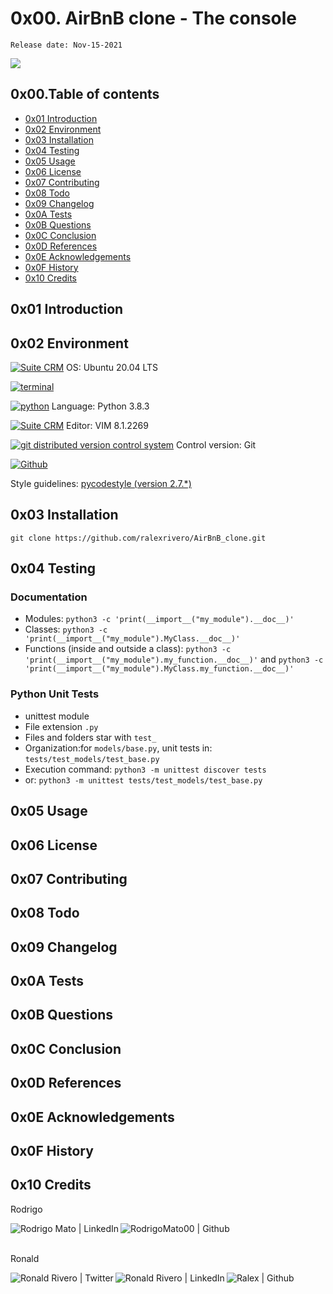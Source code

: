 # 0x00. AirBnB clone - The console 
`Release date: Nov-15-2021`
<!-- share on twitter -->
[![](https://img.shields.io/twitter/url?style=social&url=https%3A%2F%2Fgithub.com%2Fralexrivero%2FAirBnB_clone)](https://img.shields.io/twitter/url?style=social&url=https%3A%2F%2Fgithub.com%2Fralexrivero%2FAirBnB_clone)

## 0x00.Table of contents

* [0x01 Introduction](#0x01-Introduction)
* [0x02 Environment](#0x02-Environment)
* [0x03 Installation](#0x03-Installation)
* [0x04 Testing](#0x04-Testing)
* [0x05 Usage](#0x05-Usage)
* [0x06 License](#0x06-License)
* [0x07 Contributing](#0x07-Contributing)
* [0x08 Todo](#0x08-Todo)
* [0x09 Changelog](#0x09-Changelog)
* [0x0A Tests](#0x0A-Tests)
* [0x0B Questions](#0x0B-Questions)
* [0x0C Conclusion](#0x0C-Conclusion)
* [0x0D References](#0x0D-References)
* [0x0E Acknowledgements](#0x0E-Acknowledgements)
* [0x0F History](#0x0F-History)
* [0x10 Credits](#0x10-Credits)

## 0x01 Introduction

## 0x02 Environment

<!-- ubuntu -->
<a href="https://ubuntu.com/" target="_blank"> <img height="" src="https://img.shields.io/static/v1?label=&message=Ubuntu&color=E95420&logo=Ubuntu&logoColor=E95420&labelColor=2F333A" alt="Suite CRM"></a>
OS: Ubuntu 20.04 LTS
<!-- bash -->
<a href="https://www.gnu.org/software/bash/" target="_blank"> <img height="" src="https://img.shields.io/static/v1?label=&message=GNU%20Bash&color=4EAA25&logo=GNU%20Bash&logoColor=4EAA25&labelColor=2F333A" alt="terminal"></a>
<!-- python-->
  <a href="https://www.python.org" target="_blank"> <img height="" src="https://img.shields.io/static/v1?label=&message=Python&color=FFD43B&logo=python&logoColor=3776AB&labelColor=2F333A" alt="python"></a>
Language: Python 3.8.3
<!-- vim -->
<a href="https://www.vim.org/" target="_blank"> <img height="" src="https://img.shields.io/static/v1?label=&message=Vim&color=019733&logo=Vim&logoColor=019733&labelColor=2F333A" alt="Suite CRM"></a>
Editor: VIM 8.1.2269
<!-- git -->
<a href="https://git-scm.com/" target="_blank"> <img height="" src="https://img.shields.io/static/v1?label=&message=Git&color=F05032&logo=Git&logoColor=F05032&labelColor=2F333A" alt="git distributed version control system"></a>
Control version: Git
<!-- github -->
<a href="https://github.com" target="_blank"> <img height="" src="https://img.shields.io/static/v1?label=&message=GitHub&color=181717&logo=GitHub&logoColor=f2f2f2&labelColor=2F333A" alt="Github"></a>
<!-- Style guidelines -->
Style guidelines: [pycodestyle (version 2.7.*)](https://pypi.org/project/pycodestyle/)

## 0x03 Installation

```git clone https://github.com/ralexrivero/AirBnB_clone.git```

## 0x04 Testing

### Documentation

- Modules: ```python3 -c 'print(__import__("my_module").__doc__)'```
- Classes: ```python3 -c 'print(__import__("my_module").MyClass.__doc__)'```
- Functions (inside and outside a class): ```python3 -c 'print(__import__("my_module").my_function.__doc__)'```
and ```python3 -c 'print(__import__("my_module").MyClass.my_function.__doc__)'```

### Python Unit Tests

- unittest module
- File extension ``` .py ```
- Files and folders star with ```test_```
- Organization:for ```models/base.py```, unit tests in: ```tests/test_models/test_base.py```
- Execution command: ```python3 -m unittest discover tests```
- or: ```python3 -m unittest tests/test_models/test_base.py```

## 0x05 Usage

## 0x06 License

## 0x07 Contributing

## 0x08 Todo

## 0x09 Changelog

## 0x0A Tests

## 0x0B Questions

## 0x0C Conclusion

## 0x0D References

## 0x0E Acknowledgements

## 0x0F History

## 0x10 Credits

Rodrigo

<a href="https://www.linkedin.com/in/rodrigo-mato-pla/" target="_blank">  <img align="left" alt="Rodrigo Mato | LinkedIn" src="https://img.shields.io/badge/LinkedIn-blue?style=social&logo=linkedin" /> </a>

<a href="https://github.com/RodrigoMato00/" target="_blank">  <img align="left" src="https://img.shields.io/github/followers/RodrigoMato00?style=social" alt="RodrigoMato00 | Github"> </a>

<br/>
<br/>

Ronald

<a href="https://twitter.com/ralex_uy" target="_blank">  <img align="left" alt="Ronald Rivero | Twitter" src="https://img.shields.io/twitter/follow/ralex_uy?style=social" /> </a>

<a href="https://www.linkedin.com/in/ronald-rivero/" target="_blank">  <img align="left" alt="Ronald Rivero | LinkedIn" src="https://img.shields.io/badge/LinkedIn-blue?style=social&logo=linkedin" /> </a>

<a href="https://github.com/ralexrivero/" target="_blank">  <img align="left" src="https://img.shields.io/github/followers/ralexrivero?style=social" alt="Ralex | Github"> </a>

<br/>